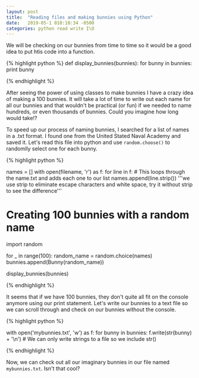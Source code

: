 ```yaml
---
layout: post
title:  "Reading files and making bunnies using Python"
date:   2019-05-1 010:10:34 -0500
categories: python read write I\O 
---
```


We will be checking on our bunnies from time to time so it would be a good idea to put htis code into a function. 

{%  highlight python %}
def display_bunnies(bunnies):
	for bunny in bunnies:
	    print bunny

{% endhighlight %}

After seeing the power of using classes to make bunnies I have a crazy idea of making a 100 bunnies. It will take a lot of time to write out each name for all our bunnies and that wouldn't be practical (or fun) if we needed to name hundreds, or even thousands of bunnies. Could you imagine how long would take!?

To speed up our process of naming bunnies, I searched for a list of names in a .txt format. I found one from the United Stated Naval Academy and saved it. Let's read this file into python and use `random.choose()` to randomlly select one for each bunny.

{%  highlight python %}


names = []
with open(filename, 'r') as f:
	for line in f:
	# This loops through the name.txt and adds each one to our list
	    names.append(line.strip()) 
	    '''we use strip to eliminate escape characters and 
	    white space, try it without strip to see the 
	    difference'''

# Creating 100 bunnies with a random name
import random

for _ in range(100):
    random_name = random.choice(names)
    bunnies.append(Bunny(random_name))

display_bunnies(bunnies)



{% endhighlight %}

It seems that if we have 100 bunnies, they don't quite all fit on the console anymore using our print statement. Let's write our bunnies to a text file so we can scroll through and check on our bunnies without the console.

{%  highlight python %}

with open('mybunnies.txt', 'w') as f:
    for bunny in bunnies:
        f.write(str(bunny) + '\n')
        # We can only write strings to a file so we include str()


{% endhighlight %}

Now, we can check out all our imaginary bunnies in our file named `mybunnies.txt`. Isn't that cool?